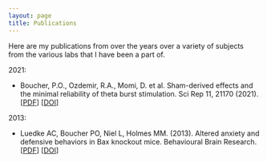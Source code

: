 ```yaml
---
layout: page
title: Publications
---
```


Here are my publications from over the years over a variety of subjects from the various labs that I have been a part of.

2021:

* Boucher, P.O., Ozdemir, R.A., Momi, D. et al. Sham-derived effects and the minimal reliability of theta burst stimulation. Sci Rep 11, 21170 (2021). [[PDF](http:\\127.0.0.1:4000\pdfs\Boucher2021.pdf)] [[DOI](https://doi.org/10.1038/s41598-021-98751-w)] 



2013:

* Luedke AC, Boucher PO, Niel L, Holmes MM. (2013). Altered anxiety and defensive behaviors in Bax knockout mice. Behavioural Brain Research. [[PDF](http:\\127.0.0.1:4000\pdfs\Luedke2013.pdf)] [[DOI](https://doi.org/10.1016/j.bbr.2012.10.056)] 